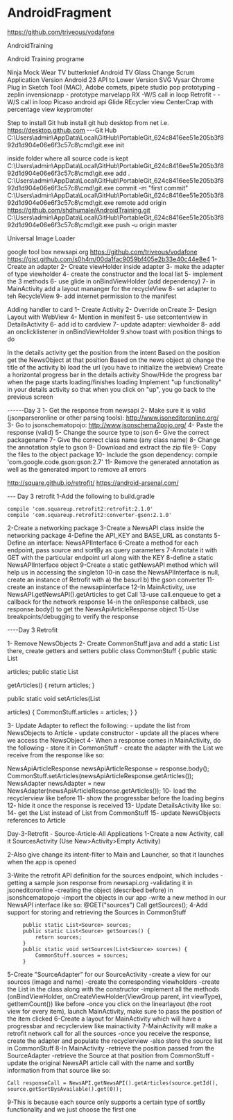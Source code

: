 # AndroidFragment
https://github.com/triveous/vodafone

AndroidTraining

Android Training programe

Ninja Mock
Wear
TV
butterknief
Android TV
Glass
Change Scrum Application Version Android 23 API to Lower Version
SVG
Vysar Chrome Plug in
Sketch Tool (MAC), Adobe comets,
pipete studio
pop prototyping -zeplin
invensionapp - prototype
marvelapp
RX -W/S call in loop
Retrofit - -W/S call in loop
Picaso android api
Glide
REcycler view
CenterCrap with percentage view
keypromoter

Step to install Git hub install git hub desktop from net i.e. https://desktop.github.com
---Git Hub C:\Users\admin\AppData\Local\GitHub\PortableGit_624c8416ee51e205b3f892d1d904e06e6f3c57c8\cmd\git.exe init

inside folder where all source code is kept C:\Users\admin\AppData\Local\GitHub\PortableGit_624c8416ee51e205b3f892d1d904e06e6f3c57c8\cmd\git.exe add . C:\Users\admin\AppData\Local\GitHub\PortableGit_624c8416ee51e205b3f892d1d904e06e6f3c57c8\cmd\git.exe commit -m "first commit" C:\Users\admin\AppData\Local\GitHub\PortableGit_624c8416ee51e205b3f892d1d904e06e6f3c57c8\cmd\git.exe remote add origin https://github.com/shdhumale/AndroidTraining.git C:\Users\admin\AppData\Local\GitHub\PortableGit_624c8416ee51e205b3f892d1d904e06e6f3c57c8\cmd\git.exe push -u origin master

Universal Image Loader

google tool box
newsapi.org
https://github.com/triveous/vodafone
https://gist.github.com/s0h4m/00da1fac9059bf405e2b33e40c44e8e4
1- Create an adapter 2- Create viewHolder inside adapter 3- make the adapter of type viewholder 4- create the constructor and the local list 5- implement the 3 methods 6- use glide in onBindViewHolder (add dependency) 7- in MainActivity add a layout mananger for the recycleView 8- set adapter to teh RecycleView 9- add internet permission to the manifest

Adding handler to card 1- Create Activity 2- Override onCreate 3- Design Layout with WebView 4- Mention in menifest 5- use setcontentview in DetailsActivity 6- add id to cardview 7- update adapter: viewholder 8- add an onclicklistener in onBindViewHolder 9.show toast with position
things to do

In the details activity get the position from the intent Based on the position get the NewsObject at that position Based on the news object a) change the title of the activity b) load the url (you have to initialize the webview) Create a horizontal progress bar in the details activity Show/Hide the progress bar when the page starts loading/finishes loading Implement "up functionality" in your details activity so that when you click on "up", you go back to the previous screen

------Day 3 1- Get the response from newsapi 2- Make sure it is valid (jsonparseronline or other parsing tools): http://www.jsoneditoronline.org/ 3- Go to jsonschematopojo: http://www.jsonschema2pojo.org/ 4- Paste the response (valid) 5- Change the source type to json 6- Give the correct packagename 7- Give the correct class name (any class name) 8- Change the annotation style to gson 9- Download and extract the zip file 9- Copy the files to the object package 10- Include the gson dependency: compile 'com.google.code.gson:gson:2.7' 11- Remove the generated annotation as well as the generated import to remove all errors

http://square.github.io/retrofit/ https://android-arsenal.com/

--- Day 3 retrofit 1-Add the following to build.gradle

    compile 'com.squareup.retrofit2:retrofit:2.1.0'
    compile 'com.squareup.retrofit2:converter-gson:2.1.0'
2-Create a networking package 3-Create a NewsAPI class inside the networking package 4-Define the API_KEY and BASE_URL as constants 5-Define an interface: NewsAPIInterface 6-Create a method for each endpoint, pass source and sortBy as query parameters 7-Annotate it with GET with the particular endpoint url along with the KEY 8-define a static NewsAPIInterface object 9-Create a static getNewsAPI method which will help us in accessing the singleton 10-in case the NewsAPIInterface is null, create an instance of Retrofit with a) the basurl b) the gson converter 11-create an instance of the newsapiinterface 12-In MainActivity, use NewsAPI.getNewsAPI().getArticles to get Call 13-use call.enqueue to get a callback for the network response 14-in the onResponse callback, use response.body() to get the NewsApiArticleResponse object 15-Use breakpoints/debugging to verify the response

----Day 3 Retrofit

1- Remove NewsObjects 2- Create CommonStuff.java and add a static List there, create getters and setters public class CommonStuff { public static List

articles;
  public static List<Article> getArticles() {
      return articles;
  }

  public static void setArticles(List<Article> articles) {
      CommonStuff.articles = articles;
  }
}

3- Update Adapter to reflect the following: - update the list from NewsObjects to Article - update constructor - update all the places where we access the NewsObject 4- When a response comes in MainActivity, do the following - store it in CommonStuff - create the adapter with the List we receive from the response like so:

  NewsApiArticleResponse newsApiArticleResponse = response.body();
  CommonStuff.setArticles(newsApiArticleResponse.getArticles());
  NewsAdapter newsAdapter = new NewsAdapter(newsApiArticleResponse.getArticles());
10- load the recyclerview like before 11- show the progressbar before the loading begins 12- hide it once the response is received 13- Update DetailsActivity like so: 14- get the List instead of List from CommonStuff 15- update NewsObjects references to Article

Day-3-Retrofit - 
Source-Article-All Applications 1-Create a new Activity, call it SourcesActivity (Use New>Activity>Empty Activity)

2-Also give change its intent-filter to Main and Launcher, so that it launches when the app is opened 

3-Write the retrofit API definition for the sources endpoint, which includes -getting a sample json response from newsapi.org -validating it in jsoneditoronline -creating the object (described before) in jsonshcematopojo -import the objects in our app -write a new method in our NewsAPI interface like so:  @GET("sources") Call<NewsApiSourcesResponse> getSources(); 
4-Add support for storing and retrieving the Sources in CommonStuff
```
     public static List<Source> sources;
     public static List<Source> getSources() {
         return sources;
     }
     public static void setSources(List<Source> sources) {
         CommonStuff.sources = sources;
     }
```     
5-Create "SourceAdapter" for our SourceActivity -create a view for our sources (image and name)
  -create the corresponding viewholders -create the List in the class along with the constructor
  -implement all the methods (onBindViewHolder, onCreateViewHolder(ViewGroup parent, int viewType), getItemCount()) like before 
  -once you click on the linearlayout (the root view for every item), launch MainActivity, make sure to pass the position of the item clicked
6-Create a layout for MainActivity which will have a progressbar and recyclerview like mainactivity 
7-MainActivity will make a retrofit network call for all the sources -once you receive the response, create the adapter and populate the recyclerview -also store the source list in CommonStuff
8-In MainActivity -retrieve the position passed from the SourceAdapter -retrieve the Source at that position from CommonStuff -update the original NewsAPI article call with the name and sortBy information from that source like so: 

```
Call responseCall = NewsAPI.getNewsAPI().getArticles(source.getId(), source.getSortBysAvailable().get(0));
```

9-This is because each source only supports a certain type of sortBy functionality and we just choose the first one
